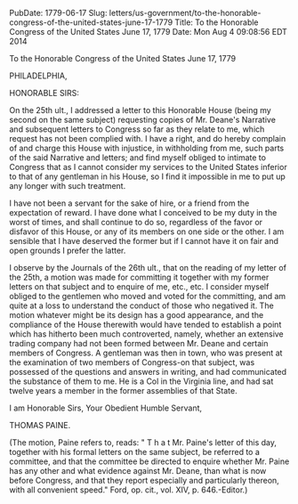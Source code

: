 PubDate: 1779-06-17
Slug: letters/us-government/to-the-honorable-congress-of-the-united-states-june-17-1779
Title: To the Honorable Congress of the United States  June 17, 1779
Date: Mon Aug  4 09:08:56 EDT 2014

   To the Honorable Congress of the United States  June 17, 1779

   PHILADELPHIA,

   HONORABLE SIRS:

   On the 25th ult., I addressed a letter to this Honorable House (being my
   second on the same subject) requesting copies of Mr. Deane's Narrative and
   subsequent letters to Congress so far as they relate to me, which request
   has not been complied with. I have a right, and do hereby complain of and
   charge this House with injustice, in withholding from me, such parts of
   the said Narrative and letters; and find myself obliged to intimate to
   Congress that as I cannot consider my services to the United States
   inferior to that of any gentleman in his House, so I find it impossible in
   me to put up any longer with such treatment.

   I have not been a servant for the sake of hire, or a friend from the
   expectation of reward. I have done what I conceived to be my duty in the
   worst of times, and shall continue to do so, regardless of the favor or
   disfavor of this House, or any of its members on one side or the other. I
   am sensible that I have deserved the former but if I cannot have it on
   fair and open grounds I prefer the latter.

   I observe by the Journals of the 26th ult., that on the reading of my
   letter of the 25th, a motion was made for committing it together with my
   former letters on that subject and to enquire of me, etc., etc. I consider
   myself obliged to the gentlemen who moved and voted for the committing,
   and am quite at a loss to understand the conduct of those who negatived
   it. The motion whatever might be its design has a good appearance, and the
   compliance of the House therewith would have tended to establish a point
   which has hitherto been much controverted, namely, whether an extensive
   trading company had not been formed between Mr. Deane and certain members
   of Congress. A gentleman was then in town, who was present at the
   examination of two members of Congress-on that subject, was possessed of
   the questions and answers in writing, and had communicated the substance
   of them to me. He is a Col in the Virginia line, and had sat twelve years
   a member in the former assemblies of that State.

   I am Honorable Sirs, Your Obedient Humble Servant,

   THOMAS PAINE.

   (The motion, Paine refers to, reads: " T h a t Mr. Paine's letter of this
   day, together with his formal letters on the same subject, be referred to
   a committee, and that the committee be directed to enquire whether Mr.
   Paine has any other and what evidence against Mr. Deane, than what is now
   before Congress, and that they report especially and particularly thereon,
   with all convenient speed." Ford, op. cit., vol. XIV, p. 646.-Editor.)


